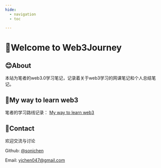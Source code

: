 ```yaml
---
hide:
  - navigation
  - toc

---
```


# 📖Welcome to Web3Journey

## 😊About

本站为笔者的web3.0学习笔记，记录着关于web3学习的网课笔记和个人总结笔记。



## 🚀My way to learn web3

笔者的学习路线记录： [My way to learn web3]()



## 💬Contact

欢迎交流与讨论

Github: [@sonichen](https://github.com/sonichen)

Email: yjchen047@gmail.com
